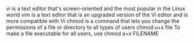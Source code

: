 vi is a text editor that's screen-oriented and the most popular in the Linux world
vim is a text editor that is an upgraded version of the Vi editor and is more compatible with Vi
chmod is a command that lets you change the permissions of a file or directory to all types of users
chmod u+x file To make a file executable for all users, use chmod a+x FILENAME
